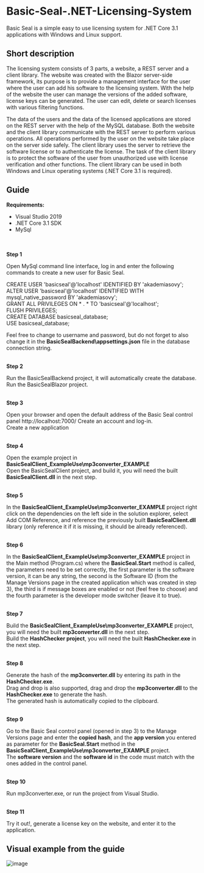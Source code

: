 # Basic-Seal-.NET-Licensing-System

Basic Seal is a simple easy to use licensing system for .NET Core 3.1 applications with Windows and Linux support. 

## Short description

The licensing system consists of 3 parts, a website, a REST server and a client library. 
The website was created with the Blazor server-side framework, its purpose is to provide a management interface for the user where the user can add his software to the licensing system. 
With the help of the website the user can manage the versions of the added software, license keys can be generated. The user can edit, delete or search licenses with various filtering functions. 

The data of the users and the data of the licensed applications are stored on the REST server with the help of the MySQL database. 
Both the website and the client library communicate with the REST server to perform various operations. 
All operations performed by the user on the website take place on the server side safely. 
The client library uses the server to retrieve the software license or to authenticate the license. 
The task of the client library is to protect the software of the user from unauthorized use with license verification and other functions. 
The client library can be used in both Windows and Linux operating systems (.NET Core 3.1 is required).

## Guide

**Requirements:** 
- Visual Studio 2019
- .NET Core 3.1 SDK
- MySql

\
\
**Step 1**

Open MySql command line interface, log in and enter the following commands to create a new user for Basic Seal.

CREATE USER 'basicseal'@'localhost' IDENTIFIED BY 'akademiasovy';\
ALTER USER 'basicseal'@'localhost' IDENTIFIED WITH mysql_native_password BY 'akademiasovy';\
GRANT ALL PRIVILEGES ON * . * TO 'basicseal'@'localhost';\
FLUSH PRIVILEGES;\
CREATE DATABASE basicseal_database;\
USE basicseal_database;

Feel free to change to username and password, but do not forget to also change it in the **BasicSealBackend\appsettings.json** file in the database connection string.

\
**Step 2**

Run the BasicSealBackend project, it will automatically create the database.\
Run the BasicSealBlazor project.

\
**Step 3**

Open your browser and open the default address of the Basic Seal control panel http://localhost:7000/
Create an account and log-in.\
Create a new application

\
**Step 4**

Open the example project in **BasicSealClient_ExampleUse\mp3converter_EXAMPLE**\
Open the BasicSealClient project, and build it, you will need the built **BasicSealClient.dll** in the next step.

\
**Step 5**

In the **BasicSealClient_ExampleUse\mp3converter_EXAMPLE** project right click on the dependencies on the left side in the solution explorer, select Add COM Reference, and reference the previously built **BasicSealClient.dll** library (only reference it if it is missing, it should be already referenced).

\
**Step 6**

In the **BasicSealClient_ExampleUse\mp3converter_EXAMPLE** project in the Main method (Program.cs) where the **BasicSeal.Start** method is called, the parameters need to be set correctly, the first parameter is the software version, it can be any string, the second is the Software ID (from the Manage Versions page in the created application which was created in step 3), the third is if message boxes are enabled or not (feel free to choose) and the fourth parameter is the developer mode switcher (leave it to true).

\
**Step 7**

Build the **BasicSealClient_ExampleUse\mp3converter_EXAMPLE** project, you will need the built **mp3converter.dll** in the next step.\
Build the **HashChecker project**, you will need the built **HashChecker.exe** in the next step.

\
**Step 8**

Generate the hash of the **mp3converter.dll** by entering its path in the **HashChecker.exe**.\
Drag and drop is also supported, drag and drop the **mp3converter.dll** to the **HashChecker.exe** to generate the hash.\
The generated hash is automatically copied to the clipboard.

\
**Step 9**

Go to the Basic Seal control panel (opened in step 3) to the Manage Versions page and enter the **copied hash**, and the **app version** you entered as parameter for the **BasicSeal.Start** method in the **BasicSealClient_ExampleUse\mp3converter_EXAMPLE** project.\
The **software version** and the **software id** in the code must match with the ones added in the control panel.

\
**Step 10**

Run mp3converter.exe, or run the project from Visual Studio.

\
**Step 11**

Try it out!, generate a license key on the website, and enter it to the application.



## Visual example from the guide


![image](https://user-images.githubusercontent.com/86075693/123267410-44bd4080-d4fd-11eb-8fa3-05f438b53277.png)

